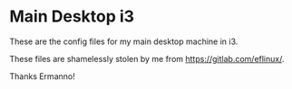 # Main Desktop i3

These are the config files for my main desktop machine in i3.

These files are shamelessly stolen by me from https://gitlab.com/eflinux/.

Thanks Ermanno!
